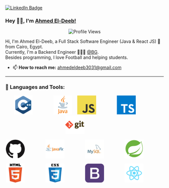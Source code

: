 [![LinkedIn Badge](https://img.shields.io/badge/LinkedIn-Profile-blue?logo=linkedin&style=for-the-badge)](https://www.linkedin.com/in/ahmed-eldeeb-49b195207/)

### Hey 👋🏽, I'm [Ahmed El-Deeb!](https://www.youtube.com/channel/UCM-3K0kJ5xs7KTKfDGz1LYQ)  

<p align="center">
  <img src="https://komarev.com/ghpvc/?username=EngAhmedElDeeb&style=for-the-badge" alt="Profile Views" />
</p>

Hi, I'm Ahmed El-Deeb, a Full Stack Software Engineer (Java & React JS) 🚀 from Cairo, Egypt.  
Currently, I'm a Backend Engineer 🙍🏽‍♂️ [@BG](https://ebeshara.com/).  
Besides programming, I love Football and helping students.  

- 📫 **How to reach me:** ahmedeldeeb3031@gmail.com  

---

### 🚀 **Languages and Tools:**  

<p align="center">
  <img height="60" src="https://raw.githubusercontent.com/github/explore/master/topics/cpp/cpp.png" style="margin-right: 50px;">&nbsp;&nbsp;&nbsp;
  <img height="60" src="https://raw.githubusercontent.com/github/explore/master/topics/java/java.png">&nbsp;&nbsp;&nbsp;
  <img height="60" src="https://raw.githubusercontent.com/github/explore/master/topics/javascript/javascript.png" style="margin-right: 50px;">&nbsp;&nbsp;&nbsp;
  <img height="60" src="https://raw.githubusercontent.com/github/explore/master/topics/typescript/typescript.png" style="margin-right: 50px;">&nbsp;&nbsp;&nbsp;
  <img height="60" src="https://raw.githubusercontent.com/github/explore/master/topics/git/git.png" style="margin-right: 50px;">&nbsp;&nbsp;&nbsp;
</p>

<p align="center">
  <img height="60" src="https://raw.githubusercontent.com/github/explore/master/topics/github/github.png" style="margin-right: 50px;">&nbsp;&nbsp;&nbsp;
  <img height="60" src="https://raw.githubusercontent.com/github/explore/master/topics/javafx/javafx.png" style="margin-right: 50px;">&nbsp;&nbsp;&nbsp;
  <img height="60" src="https://raw.githubusercontent.com/github/explore/master/topics/mysql/mysql.png" style="margin-right: 50px;">&nbsp;&nbsp;&nbsp;
  <img height="60" src="https://raw.githubusercontent.com/github/explore/master/topics/spring-boot/spring-boot.png" style="margin-right: 50px;">&nbsp;&nbsp;&nbsp;
</p>

<p align="center">
  <img height="60" src="https://raw.githubusercontent.com/github/explore/master/topics/html/html.png" style="margin-right: 50px;">&nbsp;&nbsp;&nbsp;
  <img height="60" src="https://raw.githubusercontent.com/github/explore/master/topics/css/css.png" style="margin-right: 50px;">&nbsp;&nbsp;&nbsp;
  <img height="60" src="https://raw.githubusercontent.com/github/explore/master/topics/bootstrap/bootstrap.png" style="margin-right: 50px;">&nbsp;&nbsp;&nbsp;
  <img height="60" src="https://raw.githubusercontent.com/github/explore/master/topics/react/react.png" style="margin-right: 50px;">&nbsp;&nbsp;&nbsp;
</p>
